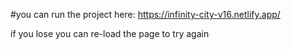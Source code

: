 #you can run the project here:
https://infinity-city-v16.netlify.app/

if you lose you can re-load the page to try again
